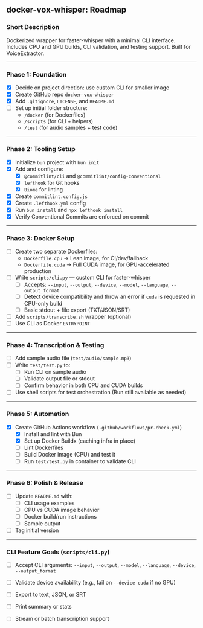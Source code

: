 ## docker-vox-whisper: Roadmap

### Short Description
Dockerized wrapper for faster-whisper with a minimal CLI interface. Includes CPU and GPU builds, CLI validation, and testing support. Built for VoiceExtractor.

---

### Phase 1: Foundation
- [x] Decide on project direction: use custom CLI for smaller image
- [x] Create GitHub repo `docker-vox-whisper`
- [x] Add `.gitignore`, `LICENSE`, and `README.md`
- [ ] Set up initial folder structure:
  - `/docker` (for Dockerfiles)
  - `/scripts` (for CLI + helpers)
  - `/test` (for audio samples + test code)

---

### Phase 2: Tooling Setup
- [x] Initialize `bun` project with `bun init`
- [x] Add and configure:
  - [x] `@commitlint/cli` and `@commitlint/config-conventional`
  - [x] `lefthook` for Git hooks
  - [x] `Biome` for linting
- [x] Create `commitlint.config.js`
- [x] Create `.lefthook.yml` config
- [x] Run `bun install` and `npx lefthook install`
- [x] Verify Conventional Commits are enforced on commit

---

### Phase 3: Docker Setup
- [ ] Create two separate Dockerfiles:
  - `Dockerfile.cpu` → Lean image, for CI/dev/fallback
  - `Dockerfile.cuda` → Full CUDA image, for GPU-accelerated production
- [ ] Write `scripts/cli.py` — custom CLI for faster-whisper
  - [ ] Accepts: `--input`, `--output`, `--device`, `--model`, `--language`, `--output_format`
  - [ ] Detect device compatibility and throw an error if `cuda` is requested in CPU-only build
  - [ ] Basic stdout + file export (TXT/JSON/SRT)
- [ ] Add `scripts/transcribe.sh` wrapper (optional)
- [ ] Use CLI as Docker `ENTRYPOINT`

---

### Phase 4: Transcription & Testing
- [ ] Add sample audio file (`test/audio/sample.mp3`)
- [ ] Write `test/test.py` to:
  - [ ] Run CLI on sample audio
  - [ ] Validate output file or stdout
  - [ ] Confirm behavior in both CPU and CUDA builds
- [ ] Use shell scripts for test orchestration (Bun still available as needed)

---

### Phase 5: Automation
- [x] Create GitHub Actions workflow (`.github/workflows/pr-check.yml`)
  - [x] Install and lint with Bun
  - [x] Set up Docker Buildx (caching infra in place)
  - [ ] Lint Dockerfiles
  - [ ] Build Docker image (CPU) and test it
  - [ ] Run `test/test.py` in container to validate CLI

---

### Phase 6: Polish & Release
- [ ] Update `README.md` with:
  - [ ] CLI usage examples
  - [ ] CPU vs CUDA image behavior
  - [ ] Docker build/run instructions
  - [ ] Sample output
- [ ] Tag initial version

---

### CLI Feature Goals (`scripts/cli.py`)
- [ ] Accept CLI arguments: `--input`, `--output`, `--model`, `--language`, `--device`, `--output_format`
- [ ] Validate device availability (e.g., fail on `--device cuda` if no GPU)
- [ ] Export to text, JSON, or SRT
- [ ] Print summary or stats
- [ ] Stream or batch transcription support

